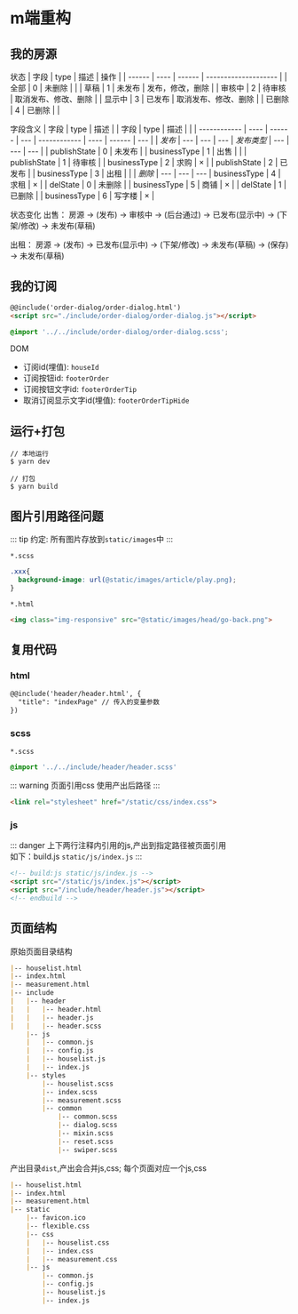 # m端重构

## 我的房源
    
状态
| 字段   | type | 描述   | 操作                 |
| ------ | ---- | ------ | -------------------- |
| 全部   | 0    | 未删除 |                      |
| 草稿   | 1    | 未发布 | 发布，修改，删除     |
| 审核中 | 2    | 待审核 | 取消发布、修改、删除 |
| 显示中 | 3    | 已发布 | 取消发布、修改、删除 |
| 已删除 | 4    | 已删除 |                      |

字段含义
| 字段         | type | 描述   |     | 字段         | type | 描述   |     |
| ------------ | ---- | ------ | --- | ------------ | ---- | ------ | --- |
| *发布*       | ---  | ---    | --- | *发布类型*   | ---  | ---    | --- |
| publishState | 0    | 未发布 |     | businessType | 1    | 出售   |     |
| publishState | 1    | 待审核 |     | businessType | 2    | 求购   | ×   |
| publishState | 2    | 已发布 |     | businessType | 3    | 出租   |     |
| *删除*       | ---  | ---    | --- | businessType | 4    | 求租   | ×   |
| delState     | 0    | 未删除 |     | businessType | 5    | 商铺   | ×   |
| delState     | 1    | 已删除 |     | businessType | 6    | 写字楼 | ×   |

状态变化
出售：
房源 -> (发布) -> 审核中 -> (后台通过) -> 已发布(显示中) -> (下架/修改) -> 未发布(草稿)

出租：
房源 -> (发布) -> 已发布(显示中) -> (下架/修改) -> 未发布(草稿)
    -> (保存) -> 未发布(草稿)
    
## 我的订阅

```html
@@include('order-dialog/order-dialog.html')
<script src="./include/order-dialog/order-dialog.js"></script>
```

```scss
@import '../../include/order-dialog/order-dialog.scss';
```

DOM
* 订阅id(埋值):  `houseId` 
* 订阅按钮id:  `footerOrder`
* 订阅按钮文字id:  `footerOrderTip`
* 取消订阅显示文字id(埋值):  `footerOrderTipHide`  

## 运行+打包
```
// 本地运行
$ yarn dev 

// 打包
$ yarn build
```

## 图片引用路径问题
::: tip 约定:
所有图片存放到`static/images`中
:::

`*.scss`
```scss
.xxx{
  background-image: url(@static/images/article/play.png);
}
```
`*.html`
```html
<img class="img-responsive" src="@static/images/head/go-back.png">
```


## 复用代码

### html
```html
@@include('header/header.html', {
  "title": "indexPage" // 传入的变量参数
})
```

### scss
`*.scss`
```scss
@import '../../include/header/header.scss'
```
::: warning 页面引用css
使用产出后路径
:::
```html
<link rel="stylesheet" href="/static/css/index.css">
```

### js
::: danger 
上下两行注释内引用的js,产出到指定路径被页面引用 <br>
如下：build.js `static/js/index.js`
:::
```html
<!-- build:js static/js/index.js -->
<script src="/static/js/index.js"></script>
<script src="/include/header/header.js"></script>
<!-- endbuild -->
```
## 页面结构
原始页面目录结构
```md
|-- houselist.html
|-- index.html
|-- measurement.html
|-- include
|   |-- header
|   |   |-- header.html
|   |   |-- header.js
|   |   |-- header.scss
    |-- js
    |   |-- common.js
    |   |-- config.js
    |   |-- houselist.js
    |   |-- index.js
    |-- styles
        |-- houselist.scss
        |-- index.scss
        |-- measurement.scss
        |-- common
            |-- common.scss
            |-- dialog.scss
            |-- mixin.scss
            |-- reset.scss
            |-- swiper.scss

```
产出目录`dist`,产出会合并js,css;
每个页面对应一个js,css
```md
|-- houselist.html
|-- index.html
|-- measurement.html
|-- static
    |-- favicon.ico
    |-- flexible.css
    |-- css
    |   |-- houselist.css
    |   |-- index.css
    |   |-- measurement.css
    |-- js
        |-- common.js
        |-- config.js
        |-- houselist.js
        |-- index.js
```

